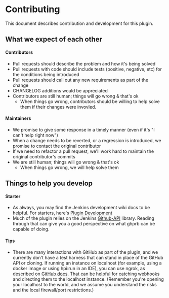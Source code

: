 Contributing
======

This document describes contribution and development for this plugin.

What we expect of each other
-----

#### Contributors
* Pull requests should describe the problem and how it's being solved
* Pull requests with code should include tests (positive, negative, etc) for the conditions being introduced
* Pull requests should call out any new requirements as part of the change
* CHANGELOG additions would be appreciated
* Contributors are still human; things will go wrong & that's ok
  * When things go wrong, contributors should be willing to help solve them if their changes were invovled.

#### Maintainers
* We promise to give some response in a timely manner (even if it's "I can't help right now")
* When a change needs to be reverted, or a regression is introduced, we promise to contact the original contributor
* If we need to refactor a pull request, we'll work hard to maintain the original contributor's commits
* We are still human; things will go wrong & that's ok
  * When things go wrong, we will help solve them


Things to help you develop
----

#### Starter
* As always, you may find the Jenkins development wiki docs to be helpful. For starters, here's [Plugin Development](https://wiki.jenkins-ci.org/display/JENKINS/Plugin+tutorial)
* Much of the plugin relies on the Jenkins [Github-API](https://github.com/kohsuke/github-api) library. Reading through that can give you a good perspective on what ghprb can be capable of doing.

#### Tips
* There are many interactions with GitHub as part of the plugin, and we currently don't have a test harness that can stand in place of the GitHub API or cloning. If running an instance on localhost (for example, using a docker image or using hpi:run in an IDE), you can use ngrok, as described on [GitHub docs](https://developer.github.com/webhooks/configuring/#using-ngrok). That can be helpful for catching webhooks and directing them to the localhost instance. (Remember you're opening your localhost to the world, and we assume you understand the risks and the local firewall/port restrictions.)
